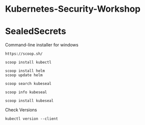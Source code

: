 # Kubernetes-Security-Workshop

# SealedSecrets 



Command-line installer for windows 

```
https://scoop.sh/

scoop install kubectl

scoop install helm
scoop update helm

scoop search kubeseal

scoop info kubeseal

scoop install kubeseal
```

Check Versions

```
kubectl version --client 


```
